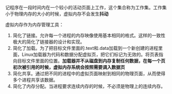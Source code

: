 记程序在一段时间内在一个较小的活动页面上工作，这个集合称为工作集。工作集小于物理内存的大小的时候，虚拟内存不会发生**抖动**

虚拟内存作为内存管理工具：

1. 简化了链接。允许每一个进程的内存映像使用基本相同的格式。这样的一致性极大的简化了链接器的设计和实现。
2. 简化了加载。为了把目标文件里面的.text和.data加载到一个新创建的进程里面，Linux加载器为代码和数据分配虚拟页，把它们标记为无效的。将页表指向目标文件里面的位置。**加载器并不从磁盘到内存复制任何数据，在每一个页初次被引用的时候，虚拟内存系统会按照需要调入数据页**
3. 简化共享。通过把不同的进程中的虚拟页面映射到相同的物理页面，从而使得多个进程共享该数据。
4. 简化了内存分配。当进程要求连续内存的时候，不必须是物理上的连续内存。

